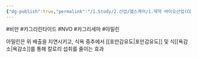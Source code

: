 ```yaml
---
{"dg-publish":true,"permalink":"/1.Study/2.산업/헬스케어/1.제약 바이오산업(CDMO 등)/info_제약 바이오/아밀린/","created":"2025-05-29T21:48:12.808+09:00","updated":"2025-06-26T17:45:30.627+09:00"}
---
```


#비만 #카그리린타이드 #NVO #카그리세마 #아밀린 

아밀린은 위 배출을 지연시키고, 식욕 중추에서 [[포만감유도\|포만감유도]] 및 식[[욕감소\|욕감소]]를 통해 칼로리 섭취를 줄이는 효과